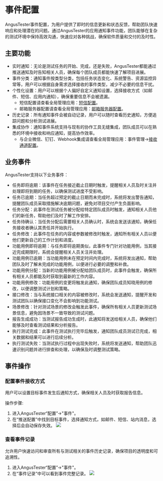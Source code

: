 # 事件配置

AngusTester事件配置，为用户提供了即时的信息更新和状态反馈，帮助团队快速响应和处理潜在的问题。通过AngusTester的应用通知事件功能，团队能够在复杂的测试环境中保持高效沟通，快速应对各种挑战，确保软件质量和交付的及时性。

## 主要功能

- 实时通知：无论是测试任务的开始、完成，还是失败，AngusTester都能通过推送通知及时告知相关人员，确保每个团队成员都能快速了解项目进展。
- 事件分类：通知事件按类型分类，包括任务状态变化、系统警告、资源监控异常等，用户可以根据自身需求选择接收的事件类型，减少不必要的信息干扰。
- 个性化设置：用户可以根据个人偏好自定义通知设置，选择接收方式（如邮件、短信、应用内通知），确保重要信息不会被遗漏。
    - 短信配置请查看全局管理应用：[短信配置]()。
    - 邮箱服务器配置请查看全局管理应用：[邮箱服务器配置]()。
- 历史记录：所有通知事件会被自动记录，用户可以随时查看历史通知，方便追踪问题和分析测试进展。
- 集成协作：通知事件系统支持与现有的协作工具无缝集成，团队成员可以在熟悉的环境中接收和响应通知，提高协作效率。
    - 与企业微信、钉钉、Webhook集成请查看全局管理应用：事件管理->[接收通道配置]()。

## 业务事件

AngusTester支持以下业务事件：

- 任务即将逾期：该事件在任务接近截止日期时触发，提醒相关人员及时关注并处理即将到期的任务，以确保测试进度不受影响。
- 任务已逾期：当任务超过预定的截止日期而未完成时，系统将发出警告通知，提醒团队成员采取措施解决逾期问题，避免对项目交付产生负面影响。
- 任务分配：此事件在测试任务被分配给特定团队成员时触发，通知相关人员他们的新任务，帮助他们及时了解工作安排。
- 任务待确认：当任务分配后需要相关人员确认时，系统会发送该通知，确保任务接收者确认其责任并开始执行。
- 任务修改：此事件在任务的内容或参数被修改时触发，通知所有相关人员以便他们更新自己的工作计划和进度。
- 功能用例即将逾期：与任务即将逾期类似，此事件专门针对功能用例，当其接近完成期限时，系统会提醒相关人员关注并处理。
- 功能用例已逾期：当功能用例未在预定时间内完成时，系统将发出通知，帮助团队及时了解未完成的功能用例，以便进行必要的调整和补救。
- 功能用例分配：当新的功能用例被分配给团队成员时，此事件会触发，确保所有相关人员都能及时获取到最新的工作内容。
- 功能用例修改：功能用例的变更将触发此通知，确保团队成员知晓用例的修改，以便调整测试计划和策略。
- 接口修改：当与系统接口相关的内容被修改时，系统会发送通知，提醒开发和测试团队以确保接口变化不会影响到功能测试。
- 场景修改：针对测试场景的修改会触发此事件，确保所有相关人员更新测试场景信息，避免因场景不一致导致的测试问题。
- 报告生成成功：当测试报告成功生成时，此通知将发送给相关人员，确保他们能够及时查看测试结果和分析报告。
- 执行测试完成：此事件在测试执行完毕后触发，通知团队成员测试已完成，相关数据和结果可以进行后续分析。
- 执行测试失败：当测试执行过程中出现失败时，系统将发送通知，帮助团队迅速识别问题并进行排查和处理，以确保及时调整测试策略。

## 事件操作

### 配置事件接收方式

用户可以设置目标事件发生后通知方式，确保相关人员及时获取报告信息。

操作步骤:

1. 进入AngusTester“配置”->"事件"。
2. 在“推送配置”中找到目标事件，选择通知方式，如邮件、短信、站内消息，选择后会自动保存失效。
   ![](https://bj-c1-prod-files.xcan.cloud/storage/pubapi/v1/file/report-event-config.png?fid=251751417168003235&fpt=O82I06hLuKp6SY1Tf11uy6TiqF4sCJ9BdkmU4MsI)

### 查看事件记录

允许用户快速访问和审查所有与测试相关的事件历史记录，确保项目的透明度和可追溯性。

1. 进入AngusTester“配置”->"事件"。
2. 在“事件记录”中可以看到事件完整记录。
   ![](https://bj-c1-prod-files.xcan.cloud/storage/pubapi/v1/file/event-list.png?fid=251751339858591990&fpt=FKxXtK11B9DRCL1URFY7oUwZBtArwI24emXGNk8K)

